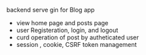 backend serve gin for Blog app

- view home page and posts page
- user Registeration, login, and logout
- curd operation of post by autheticated user
- session , cookie, CSRF token management
